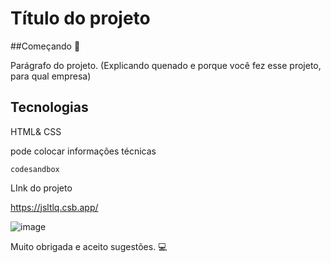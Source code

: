 # Título do projeto

##Começando 🚀

Parágrafo  do projeto. (Explicando quenado e porque você fez esse projeto, para qual empresa)

## Tecnologias

HTML& CSS

pode colocar  informações técnicas

```
codesandbox
```

LInk  do projeto

https://jsltlq.csb.app/

![image](https://github.com/Louisedev2023/Papelaria/assets/147654667/280db436-0466-49ce-a319-9b21ff0aef32)

Muito  obrigada e aceito sugestões. 💻
